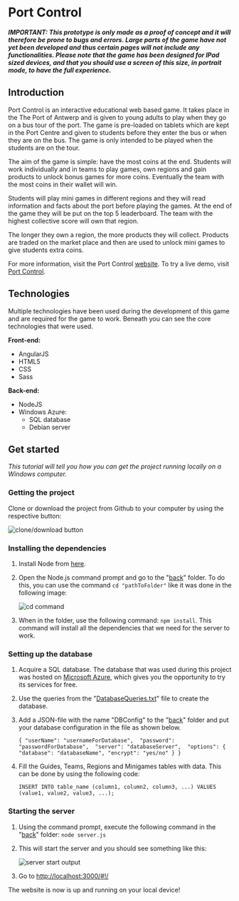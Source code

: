 # Port Control #

***IMPORTANT: This prototype is only made as a proof of concept and it will therefore be prone to bugs and errors. Large parts of the game have not yet been developed and thus certain pages will not include any functionalities. Please note that the game has been designed for IPad sized devices, and that you should use a screen of this size, in portrait mode, to have the full experience.***

## Introduction ##

Port Control is an interactive educational web based game. It takes place in the The Port of Antwerp and is given to young adults to play when they go on a bus tour of the port. The game is pre-loaded on tablets which are kept in the Port Centre and given to students before they enter the bus or when they are on the bus. The game is only intended to be played when the students are on the tour. 

The aim of the game is simple: have the most coins at the end. Students will work individually and in teams to play games, own regions and gain products to unlock bonus games for more coins. Eventually the team with the most coins in their wallet will win. 

Students will play mini games in different regions and they will read information and facts about the port before playing the games. At the end of the game they will be put on the top 5 leaderboard. The team with the highest collective score will own that region.

The longer they own a region, the more products they will collect. Products are traded on the market place and then are used to unlock mini games to give students extra coins. 

For more information, visit the Port Control [website](http://portcentre.maltegrapentin.com/).
To try a live demo, visit [Port Control](http://portcontrol.westeurope.cloudapp.azure.com/#!/login).


## Technologies ##

Multiple technologies have been used during the development of this game and are required for the game to work. Beneath you can see the core technologies that were used.

**Front-end:**

- AngularJS
- HTML5
- CSS
- Sass

**Back-end:**

- NodeJS
- Windows Azure:
	- SQL database
	- Debian server

## Get started ##

*This tutorial will tell you how you can get the project running locally on a Windows computer.*

### Getting the project ###

Clone or download the project from Github to your computer by using the respective button:

![clone/download button](https://cdn.pbrd.co/images/fhApRf59A.png)

### Installing the dependencies ###

1. Install Node from [here](https://nodejs.org/en/).
2. Open the Node.js command prompt and go to the "[back](https://github.com/mathiassamyn/PortGame/tree/master/back)" folder. To do this, you can use the command `cd "pathToFolder"` like it was done in the following image:

	![cd command](https://cdn.pbrd.co/images/1wNjtrHvg.png)

3. When in the folder, use the following command: `npm install`. This command will install all the dependencies that we need for the server to work.

### Setting up the database ###

1. Acquire a SQL database. The database that was used during this project was hosted on [Microsoft Azure](https://azure.microsoft.com/), which gives you the opportunity to try its services for free. 
2. Use the queries from the "[DatabaseQueries.txt](https://github.com/mathiassamyn/PortGame/blob/master/back/DatabaseQueries.txt)" file to create the database.   
3. Add a JSON-file with the name "DBConfig" to the "[back](https://github.com/mathiassamyn/PortGame/tree/master/back)" folder and put your database configuration in the file as shown below.

	`
{
	"userName": "usernameForDatabase", 
	"password": "passwordForDatabase", 
	"server": "databaseServer", 
	"options": {
		"database": "databaseName",
		"encrypt": "yes/no"
	}
}
`

4. Fill the Guides, Teams, Regions and Minigames tables with data. This can be done by using the following code:

	`INSERT INTO table_name (column1, column2, column3, ...)
VALUES (value1, value2, value3, ...);`

### Starting the server ###

1. Using the command prompt, execute the following command in the "[back](https://github.com/mathiassamyn/PortGame/tree/master/back)" folder: `node server.js`
2. This will start the server and you should see something like this:

	![server start output](https://cdn.pbrd.co/images/fsdbWzoXc.png)
3. Go to [http://localhost:3000/#!/](http://localhost:3000/#!/ "http://localhost:3000/#!/")

The website is now is up and running on your local device!
